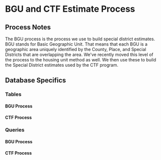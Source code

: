 # BGU and CTF Estimate Process

## Process Notes

The BGU process is the process we use to build special district estimates.  BGU stands for Basic Geographic Unit.  That means that each BGU is a geographic area uniquely identified by the County, Place, and Special Districts that are overlapping the area.  We've recently moved this level of the process to the housing unit method as well.  We then use these to build the Special District estimates used by the CTF program.  

## Database Specifics

### Tables

#### BGU Process



#### CTF Process

### Queries

#### BGU Process

#### CTF Process